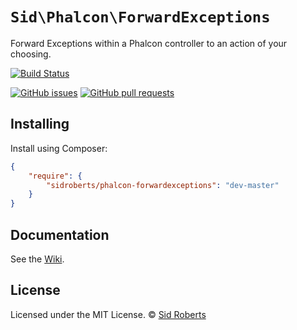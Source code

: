 # `Sid\Phalcon\ForwardExceptions`

Forward Exceptions within a Phalcon controller to an action of your choosing.



[![Build Status](https://img.shields.io/travis/SidRoberts/phalcon-forwardexceptions/master.svg?style=for-the-badge)](https://travis-ci.org/SidRoberts/phalcon-forwardexceptions)

[![GitHub issues](https://img.shields.io/github/issues-raw/SidRoberts/phalcon-forwardexceptions.svg?style=for-the-badge)](https://github.com/SidRoberts/phalcon-forwardexceptions/issues)
[![GitHub pull requests](https://img.shields.io/github/issues-pr-raw/SidRoberts/phalcon-forwardexceptions.svg?style=for-the-badge)](https://github.com/SidRoberts/phalcon-forwardexceptions/pulls)



## Installing

Install using Composer:

```json
{
    "require": {
        "sidroberts/phalcon-forwardexceptions": "dev-master"
    }
}
```



## Documentation

See the [Wiki](https://github.com/SidRoberts/phalcon-forwardexceptions/wiki).



## License

Licensed under the MIT License.
© [Sid Roberts](https://github.com/SidRoberts)
